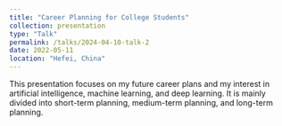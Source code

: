 ```yaml
---
title: "Career Planning for College Students"
collection: presentation
type: "Talk"
permalink: /talks/2024-04-10-talk-2
date: 2022-05-11
location: "Hefei, China"
---
```




This presentation focuses on my future career plans and my interest in artificial intelligence, machine learning, and deep learning. It is mainly divided into short-term planning, medium-term planning, and long-term planning.
